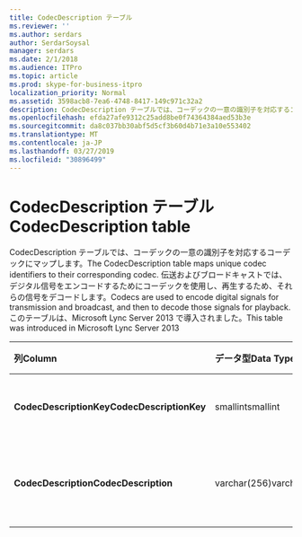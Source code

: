 ```yaml
---
title: CodecDescription テーブル
ms.reviewer: ''
ms.author: serdars
author: SerdarSoysal
manager: serdars
ms.date: 2/1/2018
ms.audience: ITPro
ms.topic: article
ms.prod: skype-for-business-itpro
localization_priority: Normal
ms.assetid: 3598acb8-7ea6-4748-8417-149c971c32a2
description: CodecDescription テーブルでは、コーデックの一意の識別子を対応するコーデックにマップします。 伝送およびブロードキャストでは、デジタル信号をエンコードするためにコーデックを使用し、再生するため、それらの信号をデコードします。 このテーブルは、Microsoft Lync Server 2013 で導入されました。
ms.openlocfilehash: efda27afe9312c25add8be0f74364384aed53b3e
ms.sourcegitcommit: da8c037bb30abf5d5cf3b60d4b71e3a10e553402
ms.translationtype: MT
ms.contentlocale: ja-JP
ms.lasthandoff: 03/27/2019
ms.locfileid: "30896499"
---
```

# <a name="codecdescription-table"></a><span data-ttu-id="73816-105">CodecDescription テーブル</span><span class="sxs-lookup"><span data-stu-id="73816-105">CodecDescription table</span></span>
 
<span data-ttu-id="73816-106">CodecDescription テーブルでは、コーデックの一意の識別子を対応するコーデックにマップします。</span><span class="sxs-lookup"><span data-stu-id="73816-106">The CodecDescription table maps unique codec identifiers to their corresponding codec.</span></span> <span data-ttu-id="73816-107">伝送およびブロードキャストでは、デジタル信号をエンコードするためにコーデックを使用し、再生するため、それらの信号をデコードします。</span><span class="sxs-lookup"><span data-stu-id="73816-107">Codecs are used to encode digital signals for transmission and broadcast, and then to decode those signals for playback.</span></span> <span data-ttu-id="73816-108">このテーブルは、Microsoft Lync Server 2013 で導入されました。</span><span class="sxs-lookup"><span data-stu-id="73816-108">This table was introduced in Microsoft Lync Server 2013</span></span>
  
|<span data-ttu-id="73816-109">**列**</span><span class="sxs-lookup"><span data-stu-id="73816-109">**Column**</span></span>|<span data-ttu-id="73816-110">**データ型**</span><span class="sxs-lookup"><span data-stu-id="73816-110">**Data Type**</span></span>|<span data-ttu-id="73816-111">**キー/インデックス**</span><span class="sxs-lookup"><span data-stu-id="73816-111">**Key/Index**</span></span>|<span data-ttu-id="73816-112">**詳細**</span><span class="sxs-lookup"><span data-stu-id="73816-112">**Details**</span></span>|
|:-----|:-----|:-----|:-----|
|<span data-ttu-id="73816-113">**CodecDescriptionKey**</span><span class="sxs-lookup"><span data-stu-id="73816-113">**CodecDescriptionKey**</span></span> <br/> |<span data-ttu-id="73816-114">smallint</span><span class="sxs-lookup"><span data-stu-id="73816-114">smallint</span></span>  <br/> |<span data-ttu-id="73816-115">Primary</span><span class="sxs-lookup"><span data-stu-id="73816-115">Primary</span></span>  <br/> |<span data-ttu-id="73816-116">コーデックに割り当てられている一意の識別子です。</span><span class="sxs-lookup"><span data-stu-id="73816-116">Unique identifier assigned to the codec.</span></span>  <br/> |
|<span data-ttu-id="73816-117">**CodecDescription**</span><span class="sxs-lookup"><span data-stu-id="73816-117">**CodecDescription**</span></span> <br/> |<span data-ttu-id="73816-118">varchar(256)</span><span class="sxs-lookup"><span data-stu-id="73816-118">varchar(256)</span></span>  <br/> |<span data-ttu-id="73816-119">一意</span><span class="sxs-lookup"><span data-stu-id="73816-119">Unique</span></span>  <br/> |<span data-ttu-id="73816-120">CodecDescriptionKey に対応するコーデックの一意の説明です。</span><span class="sxs-lookup"><span data-stu-id="73816-120">Unique description of the codec corresponding to the CodecDescriptionKey.</span></span>  <br/> |
   

